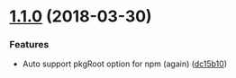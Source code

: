 <a name="1.1.0"></a>
# [1.1.0](https://github.com/jquense/semantic-release-alt-publish-dir/compare/v1.0.0...v1.1.0) (2018-03-30)


### Features

* Auto support pkgRoot option for npm (again) ([dc15b10](https://github.com/jquense/semantic-release-alt-publish-dir/commit/dc15b10))
